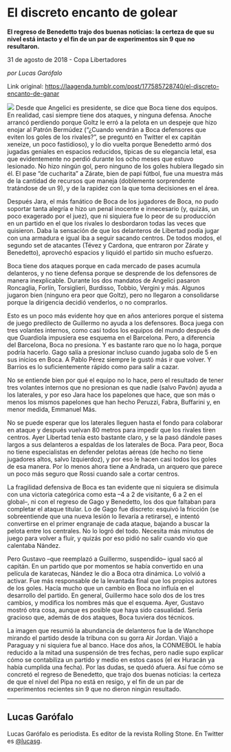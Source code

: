 # El discreto encanto de golear

**El regreso de Benedetto trajo dos buenas
noticias: la certeza de que su nivel está intacto y
el fin de un par de experimentos sin 9 que no
resultaron.**

31 de agosto de 2018 - Copa Libertadores

_por Lucas Garófalo_

Link original: https://laagenda.tumblr.com/post/177585728740/el-discreto-encanto-de-ganar

![](https://64.media.tumblr.com/939805d0129696a0b3ad4960550aba0a/tumblr_inline_pec0ayjS6s1t6q87u_500.jpg)
Desde que Angelici es presidente, se
dice que Boca tiene dos equipos. En realidad, casi siempre tiene dos
ataques, y ninguna defensa. Anoche arrancó perdiendo porque Goltz le
erró a la pelota en un despeje que hizo enojar al Patrón Bermúdez
(“¿Cuando vendrán a Boca defensores que eviten los goles de los
rivales?”, se preguntó en Twitter el ex capitán xeneize, un poco
fastidioso), y lo dio vuelta porque Benedetto armó dos jugadas
geniales en espacios reducidos, típicas de su elegancia letal, esa
que evidentemente no perdió durante los ocho meses que estuvo
lesionado. No hizo ningún gol, pero ninguno de los goles hubiera
llegado sin él. El pase “de cucharita” a Zárate, bien de papi
fútbol, fue una muestra más de la cantidad de recursos que maneja
(doblemente sorprendente tratándose de un 9), y de la rapidez con la
que toma decisiones en el área.

Después Jara, el más fanático de
Boca de los jugadores de Boca, no pudo soportar tanta alegría e hizo
un penal inocente e innecesario (y, quizás, un poco exagerado por el
juez), que ni siquiera fue lo peor de su producción en un partido en
el que los rivales lo desbordaron todas las veces que quisieron. Daba
la sensación de que los delanteros de Libertad podía jugar con una
armadura e igual iba a seguir sacando centros. De todos modos, el
segundo set de atacantes (Tévez y Cardona, que entraron por Zárate
y Benedetto), aprovechó espacios y liquidó el partido sin mucho
esfuerzo.

Boca tiene dos ataques porque en cada
mercado de pases acumula delanteros, y no tiene defensa porque se
desprende de los defensores de manera inexplicable. Durante los dos
mandatos de Angelici pasaron Roncaglia, Forlín, Torsiglieri,
Burdisso, Tobbio, Vergini y más. Algunos jugaron bien (ninguno era
peor que Goltz), pero no llegaron a consolidarse porque la dirigencia
decidió venderlos, o no comprarlos. 


Esto es un poco más evidente hoy que
en años anteriores porque el sistema de juego predilecto de
Guillermo no ayuda a los defensores. Boca juega con tres volantes
internos, como casi todos los equipos del mundo después de que
Guardiola impusiera ese esquema en el Barcelona. Pero, a diferencia
del Barcelona, Boca no presiona. Y es bastante raro que no lo haga,
porque podría hacerlo. Gago salía a presionar incluso cuando jugaba
solo de 5 en sus inicios en Boca. A Pablo Pérez siempre le gustó
más ir que volver. Y Barrios es lo suficientemente rápido como para
salir a cazar.



No se entiende bien por qué el equipo
no lo hace, pero el resultado de tener tres volantes internos que no
presionan es que nadie (salvo Pavón) ayuda a los laterales, y por
eso Jara hace los papelones que hace, que son más o menos los mismos
papelones que han hecho Peruzzi, Fabra, Buffarini y, en menor medida,
Emmanuel Más. 


No se puede esperar que los laterales
lleguen hasta el fondo para colaborar en ataque y después vuelvan 80
metros para impedir que los rivales tiren centros. Ayer Libertad
tenía esto bastante claro, y se la pasó dándole pases largos a sus
delanteros a espaldas de los laterales de Boca. Para peor, Boca no
tiene especialistas en defender pelotas aéreas (de hecho no tiene
jugadores altos, salvo Izquierdoz), y por eso le hacen casi todos los
goles de esa manera. Por lo menos ahora tiene a Andrada, un arquero
que parece un poco más seguro que Rossi cuando sale a cortar
centros.

La fragilidad defensiva de Boca es tan
evidente que ni siquiera se disimula con una victoria categórica
como esta –4 a 2 de visitante, 6 a 2 en el global–, ni con el
regreso de Gago y Benedetto, los dos que faltaban para completar el
ataque titular. Lo de Gago fue discreto: esquivó la fricción (se
sobreentiende que una nueva lesión lo llevaría a retirarse), e
intentó convertirse en el primer engranaje de cada ataque, bajando a
buscar la pelota entre los centrales. No lo logró del todo. Necesita
más minutos de juego para volver a fluir, y quizás por eso pidió
no salir cuando vio que calentaba Nández.

Pero Gustavo –que reemplazó a
Guillermo, suspendido– igual sacó al capitán. En un partido que
por momentos se había convertido en una película de karatecas,
Nández le dio a Boca otra dinámica. Lo volvió a activar. Fue más
responsable de la levantada final que los propios autores de los
goles. Hacía mucho que un cambio en Boca no influía en el
desarrollo del partido. En general, Guillermo hace solo dos de los
tres cambios, y modifica los nombres más que el esquema. Ayer,
Gustavo mostró otra cosa, aunque es posible que haya sido
casualidad. Sería gracioso que, además de dos ataques, Boca tuviera
dos técnicos.

La imagen que resumió la abundancia de
delanteros fue la de Wanchope mirando el partido desde la tribuna con
su gorra Air Jordan. Viajó a Paraguay y ni siquiera fue al banco.
Hace dos años, la CONMEBOL le había reducido a la mitad una
suspensión de tres fechas, pero nadie supo explicar cómo se
contabiliza un partido y medio en estos casos (el ex Huracán ya
había cumplida una fecha). Por las dudas, se quedó afuera. Así fue
cómo se concretó el regreso de Benedetto, que trajo dos buenas
noticias: la certeza de que el nivel del Pipa no está en resigo, y
el fin de un par de experimentos recientes sin 9 que no dieron ningún
resultado.

  




---

Lucas Garófalo
--------------

 Lucas Garófalo es periodista. Es editor de la revista Rolling Stone. En Twitter es [@lucasg](https://twitter.com/lucasg?lang=es). 

